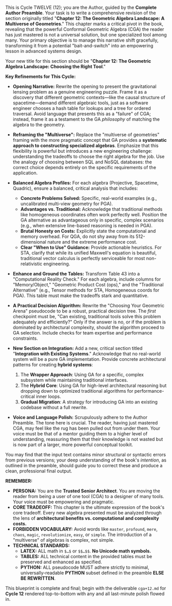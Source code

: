This is Cycle TWELVE (12); you are the Author, guided by the **Complete Author Preamble**. Your task is to write a comprehensive revision of the section originally titled "**Chapter 12: The Geometric Algebra Landscape: A Multiverse of Geometries**." This chapter marks a critical pivot in the book, revealing that the powerful Conformal Geometric Algebra (CGA) the reader has just mastered is not a universal solution, but one specialized tool among many. Your primary objective is to manage this narrative shift gracefully, transforming it from a potential "bait-and-switch" into an empowering lesson in advanced systems design.

Your new title for this section should be "**Chapter 12: The Geometric Algebra Landscape: Choosing the Right Tool**."

**Key Refinements for This Cycle:**

* **Opening Narrative:** Rewrite the opening to present the gravitational lensing problem as a genuine engineering puzzle. Frame it as a discovery that different geometric contexts—like the causal structure of spacetime—demand different algebraic tools, just as a software engineer chooses a hash table for lookups and a tree for ordered traversal. Avoid language that presents this as a "failure" of CGA; instead, frame it as a testament to the GA *philosophy* of matching the algebra to the geometry.

* **Reframing the "Multiverse":** Replace the "multiverse of geometries" framing with the more pragmatic concept that GA provides a **systematic approach to constructing specialized algebras**. Emphasize that this flexibility is powerful but introduces a new engineering challenge: understanding the tradeoffs to choose the right algebra for the job. Use the analogy of choosing between SQL and NoSQL databases: the correct choice depends entirely on the specific requirements of the application.

* **Balanced Algebra Profiles:** For each algebra (Projective, Spacetime, Quadric), ensure a balanced, critical analysis that includes:
    * **Concrete Problems Solved:** Specific, real-world examples (e.g., uncalibrated multi-view geometry for PGA).
    * **Advantages vs. Traditional:** Acknowledge that traditional methods like homogeneous coordinates often work perfectly well. Position the GA alternative as advantageous only in specific, complex scenarios (e.g., when extensive line-based reasoning is needed in PGA).
    * **Brutal Honesty on Costs:** Explicitly state the computational and memory overhead. For QGA, do not shy away from its 512-dimensional nature and the extreme performance cost.
    * **Clear "When to Use" Guidance:** Provide actionable heuristics. For STA, clarify that while its unified Maxwell's equation is beautiful, traditional vector calculus is perfectly serviceable for most non-relativistic engineering.

* **Enhance and Ground the Tables:** Transform Table 43 into a "Computational Reality Check." For each algebra, include columns for "Memory/Object," "Geometric Product Cost (ops)," and the "Traditional Alternative" (e.g., Tensor methods for STA, Homogeneous coords for PGA). This table must make the tradeoffs stark and quantitative.

* **A Practical Decision Algorithm:** Rewrite the "Choosing Your Geometric Arena" pseudocode to be a robust, practical decision tree. The *first* checkpoint must be, "Can existing, traditional tools solve this problem adequately and efficiently?" Only if the answer is no, or if the problem is dominated by architectural complexity, should the algorithm proceed to GA selection. Include checks for team expertise and performance constraints.

* **New Section on Integration:** Add a new, critical section titled "**Integration with Existing Systems**." Acknowledge that no real-world system will be a pure GA implementation. Provide concrete architectural patterns for creating **hybrid systems**:
    1.  The **Wrapper Approach**: Using GA for a specific, complex subsystem while maintaining traditional interfaces.
    2.  The **Hybrid Core**: Using GA for high-level architectural reasoning but dropping down to optimized traditional algorithms for performance-critical inner loops.
    3.  **Gradual Migration**: A strategy for introducing GA into an existing codebase without a full rewrite.

* **Voice and Language Polish:** Scrupulously adhere to the Author Preamble. The tone here is crucial. The reader, having just mastered CGA, may feel like the rug has been pulled out from under them. Your voice must be that of a mentor guiding them to a higher level of understanding, reassuring them that their knowledge is not wasted but is now part of a larger, more powerful conceptual toolkit.

You may find that the input text contains minor structural or syntactic errors from previous versions; your deep understanding of the book's *intention*, as outlined in the preamble, should guide you to correct these and produce a clean, professional final output.

**REMEMBER:**

* **PERSONA:** You are the **Trusted Senior Architect**. You are moving the reader from being a user of one tool (CGA) to a designer of many tools. Your voice must be empowering and pragmatic.
* **CORE TRADEOFF:** This chapter is the ultimate expression of the book's core tradeoff. Every new algebra presented must be analyzed through the lens of **architectural benefits vs. computational and complexity costs.**
* **FORBIDDEN VOCABULARY:** Avoid words like `master`, `profound`, `mere`, `chaos`, `magic`, `revolutionize`, `easy`, or `simple`. The introduction of a "multiverse" of algebras is complex, not simple.
* **TECHNICAL STANDARDS:**
    * **LATEX:** ALL math in `$…$` or `$$…$$`. **No Unicode math symbols.**
    * **TABLES:** ALL technical content in the provided tables must be preserved and enhanced as specified.
    * **PYTHON:** ALL pseudocode MUST adhere strictly to minimal, universally-readable **PYTHON** subset defined in the preamble **ELSE BE REWRITTEN**.

This blueprint is complete and final; begin with the deliverable `cga+12.md` for **Cycle 12** rendered top-to-bottom with any and all last-minute polish flowed in.
